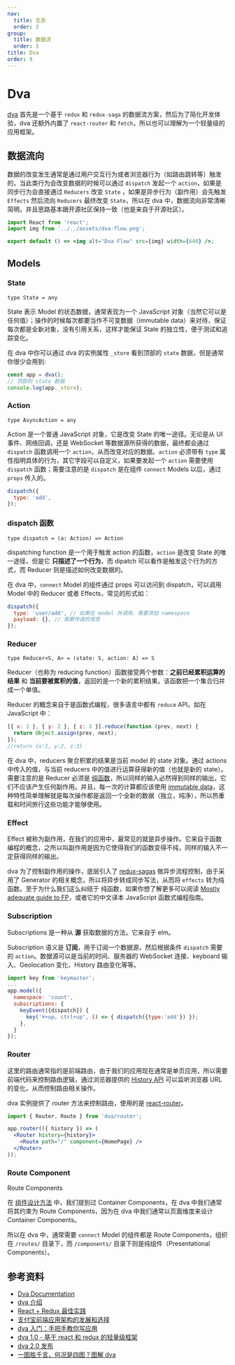 ```yaml
---
nav:
  title: 生态
  order: 3
group:
  title: 数据流
  order: 3
title: Dva
order: 9
---
```


# Dva

[dva](https://dvajs.com/) 首先是一个基于 `redux` 和 `redux-saga` 的数据流方案，然后为了简化开发体验，dva 还额外内置了 `react-router` 和 `fetch`，所以也可以理解为一个轻量级的应用框架。

## 数据流向

数据的改变发生通常是通过用户交互行为或者浏览器行为（如路由跳转等）触发的，当此类行为会改变数据的时候可以通过 `dispatch` 发起一个 `action`，如果是同步行为会直接通过 `Reducers` 改变 `State` ，如果是异步行为（副作用）会先触发 `Effects` 然后流向 `Reducers` 最终改变 `State`，所以在 dva 中，数据流向非常清晰简明，并且思路基本跟开源社区保持一致（也是来自于开源社区）。

```jsx | inline
import React from 'react';
import img from '../../assets/dva-flow.png';

export default () => <img alt="Dva Flow" src={img} width={640} />;
```

## Models

### State

`type State = any`

State 表示 Model 的状态数据，通常表现为一个 JavaScript 对象（当然它可以是任何值）；操作的时候每次都要当作不可变数据（immutable data）来对待，保证每次都是全新对象，没有引用关系，这样才能保证 State 的独立性，便于测试和追踪变化。

在 dva 中你可以通过 dva 的实例属性 `_store` 看到顶部的 `state` 数据，但是通常你很少会用到:

```js
const app = dva();
// 顶部的 state 数据
console.log(app._store);
```

### Action

`type AsyncAction = any`

Action 是一个普通 JavaScript 对象，它是改变 State 的唯一途径。无论是从 UI 事件、网络回调，还是 WebSocket 等数据源所获得的数据，最终都会通过 `dispatch` 函数调用一个 `action`，从而改变对应的数据。`action` 必须带有 `type` 属性指明具体的行为，其它字段可以自定义，如果要发起一个 `action` 需要使用 `dispatch` 函数；需要注意的是 `dispatch` 是在组件 `connect` Models 以后，通过 `props` 传入的。

```js
dispatch({
  type: 'add',
});
```

### dispatch 函数

`type dispatch = (a: Action) => Action`

dispatching function 是一个用于触发 action 的函数，`action` 是改变 State 的唯一途径，但是它 **只描述了一个行为**，而 dipatch 可以看作是触发这个行为的方式，而 Reducer 则是描述如何改变数据的。

在 dva 中，`connect` Model 的组件通过 props 可以访问到 dispatch，可以调用 Model 中的 Reducer 或者 Effects，常见的形式如：

```js
dispatch({
  type: 'user/add', // 如果在 model 外调用，需要添加 namespace
  payload: {}, // 需要传递的信息
});
```

### Reducer

`type Reducer<S, A> = (state: S, action: A) => S`

Reducer（也称为 reducing function）函数接受两个参数：**之前已经累积运算的结果** 和 **当前要被累积的值**，返回的是一个新的累积结果。该函数把一个集合归并成一个单值。

Reducer 的概念来自于是函数式编程，很多语言中都有 `reduce` API。如在 JavaScript 中：

```js
[{ x: 1 }, { y: 2 }, { z: 3 }].reduce(function (prev, next) {
  return Object.assign(prev, next);
});
//return {x:1, y:2, z:3}
```

在 dva 中，reducers 聚合积累的结果是当前 model 的 state 对象。通过 actions 中传入的值，与当前 reducers 中的值进行运算获得新的值（也就是新的 state）。需要注意的是 Reducer 必须是 [纯函数](https://github.com/MostlyAdequate/mostly-adequate-guide/blob/master/ch3.md)，所以同样的输入必然得到同样的输出，它们不应该产生任何副作用。并且，每一次的计算都应该使用 [immutable data](https://github.com/MostlyAdequate/mostly-adequate-guide/blob/master/ch3.md#reasonable)，这种特性简单理解就是每次操作都是返回一个全新的数据（独立，纯净），所以热重载和时间旅行这些功能才能够使用。

### Effect

Effect 被称为副作用，在我们的应用中，最常见的就是异步操作。它来自于函数编程的概念，之所以叫副作用是因为它使得我们的函数变得不纯，同样的输入不一定获得同样的输出。

dva 为了控制副作用的操作，底层引入了 [redux-sagas](http://superraytin.github.io/redux-saga-in-chinese) 做异步流程控制，由于采用了 Generator 的相关概念，所以将异步转成同步写法，从而将 `effects` 转为纯函数。至于为什么我们这么纠结于 纯函数，如果你想了解更多可以阅读 [Mostly adequate guide to FP](https://github.com/MostlyAdequate/mostly-adequate-guide)，或者它的中文译本 JavaScript 函数式编程指南。

### Subscription

Subscriptions 是一种从 **源** 获取数据的方法，它来自于 elm。

Subscription 语义是 **订阅**，用于订阅一个数据源，然后根据条件 `dispatch` 需要的 `action`。数据源可以是当前的时间、服务器的 WebSocket 连接、keyboard 输入、Geolocation 变化、History 路由变化等等。

```js
import key from 'keymaster';
...
app.model({
  namespace: 'count',
  subscriptions: {
    keyEvent({dispatch}) {
      key('⌘+up, ctrl+up', () => { dispatch({type:'add'}) });
    },
  }
});
```

### Router

这里的路由通常指的是前端路由，由于我们的应用现在通常是单页应用，所以需要前端代码来控制路由逻辑，通过浏览器提供的 [History API](http://mdn.beonex.com/en/DOM/window.history.html) 可以监听浏览器 URL 的变化，从而控制路由相关操作。

dva 实例提供了 router 方法来控制路由，使用的是 [react-router](https://github.com/reactjs/react-router)。

```jsx | pure
import { Router, Route } from 'dva/router';

app.router(({ history }) => (
  <Router history={history}>
    <Route path="/" component={HomePage} />
  </Router>
));
```

### Route Component

Route Components

在 [组件设计方法](https://github.com/dvajs/dva-docs/blob/master/v1/zh-cn/tutorial/04-%E7%BB%84%E4%BB%B6%E8%AE%BE%E8%AE%A1%E6%96%B9%E6%B3%95.md) 中，我们提到过 Container Components，在 dva 中我们通常将其约束为 Route Components，因为在 dva 中我们通常以页面维度来设计 Container Components。

所以在 dva 中，通常需要 `connect` Model 的组件都是 Route Components，组织在 `/routes/` 目录下，而 `/components/` 目录下则是纯组件（Presentational Components）。

## 参考资料

- [Dva Documentation](https://dvajs.com/)
- [dva 介绍](https://github.com/dvajs/dva/issues/1)
- [React + Redux 最佳实践](https://github.com/sorrycc/blog/issues/1)
- [支付宝前端应用架构的发展和选择](https://github.com/sorrycc/blog/issues/6)
- [dva 入门：手把手教你写应用](https://github.com/sorrycc/blog/issues/8)
- [dva 1.0 - 基于 react 和 redux 的轻量级框架](https://github.com/sorrycc/blog/issues/10)
- [dva 2.0 发布](https://github.com/sorrycc/blog/issues/48)
- [一图胜千言，何况是四图？图解 dva](https://www.yuque.com/flying.ni/the-tower/tvzasn)
